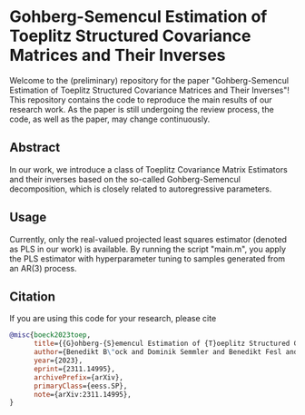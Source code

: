 # Gohberg-Semencul Estimation of Toeplitz Structured Covariance Matrices and Their Inverses

Welcome to the (preliminary) repository for the paper "Gohberg-Semencul Estimation of Toeplitz Structured Covariance Matrices and Their Inverses"! This repository contains the code to reproduce the main results of our research work. As the paper is still undergoing the review process, the code, as well as the paper, may change continuously.

## Abstract

In our work, we introduce a class of Toeplitz Covariance Matrix Estimators and their inverses based on the so-called Gohberg-Semencul decomposition, which is closely related to autoregressive parameters.

## Usage

Currently, only the real-valued projected least squares estimator (denoted as PLS in our work) is available. By running the script "main.m", you apply the PLS estimator with hyperparameter tuning to samples generated from an AR(3) process.

## Citation
If you are using this code for your research, please cite

```bibtex
@misc{boeck2023toep,
      title={{G}ohberg-{S}emencul Estimation of {T}oeplitz Structured Covariance Matrices and Their Inverses}, 
      author={Benedikt B\"ock and Dominik Semmler and Benedikt Fesl and Michael Baur and Wolfgang Utschick},
      year={2023},
      eprint={2311.14995},
      archivePrefix={arXiv},
      primaryClass={eess.SP},
      note={arXiv:2311.14995},
}
```
